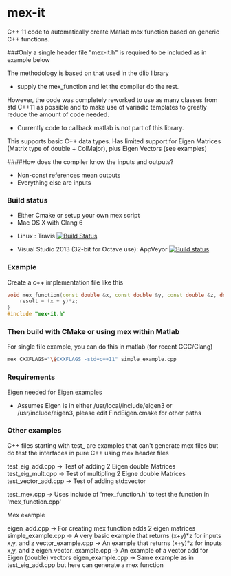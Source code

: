 mex-it
======

C++ 11 code to automatically create Matlab mex function based on generic C++ functions.

###Only a single header file "mex-it.h" is required to be included as in example below


The methodology is based on that used in the dlib library 
* supply the mex_function and let the compiler do the rest.


However, the code was completely reworked to use as many classes from std C++11 as possible and to make use of variadic templates to greatly reduce the amount of code needed.
* Currently code to callback matlab is not part of this library.

This supports basic C++ data types. 
Has limited support for Eigen Matrices (Matrix type of double + ColMajor), plus Eigen Vectors (see examples)


####How does the compiler know the inputs and outputs?
* Non-const references mean outputs
* Everything else are inputs

### Build status 

* Either Cmake or setup your own mex script
* Mac OS X with Clang 6
- Linux : Travis  [![Build Status](https://travis-ci.org/audiofilter/mex-it.png)](https://travis-ci.org/audiofilter/mex-it)
* Visual Studio 2013 (32-bit for Octave use): AppVeyor [![Build status](https://ci.appveyor.com/api/projects/status/4n3dshqn0oh24g0y?svg=true)](https://ci.appveyor.com/project/audiofilter/mex-it)

### Example
Create a c++ implementation file like this

```c++
void mex_function(const double &x, const double &y, const double &z, double& result) {
	result = (x + y)*z;
}
#include "mex-it.h"
```

### Then build with CMake or using mex within Matlab

For single file example, you can do this in matlab (for recent GCC/Clang)

```sh
mex CXXFLAGS="\$CXXFLAGS -std=c++11" simple_example.cpp
```
### Requirements
Eigen needed for Eigen examples
*	Assumes Eigen is in either /usr/local/include/eigen3 or /usr/include/eigen3, please edit FindEigen.cmake for other paths

### Other examples

C++ files starting with test_ are examples that can't generate mex files but do test the interfaces in pure C++ using mex header
files

test_eig_add.cpp     -> Test of adding 2 Eigen double Matrices
test_eig_mult.cpp    -> Test of multipling 2 Eigne double Matrices
test_vector_add.cpp  -> Test of adding std::vector<double>

test_mex.cpp -> Uses include of 'mex_function.h' to test the function in 'mex_function.cpp'

Mex example

eigen_add.cpp -> For creating mex function adds 2 eigen matrices
simple_example.cpp -> A very basic example that returns (x+y)*z for inputs x,y, and z
vector_example.cpp -> An example that returns (x+y)*z for inputs x,y, and z
eigen_vector_example.cpp  -> An example of a vector add for Eigen (double) vectors
eigen_example.cpp  -> Same example as in test_eig_add.cpp but here can generate a mex function